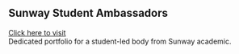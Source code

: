 ## Sunway Student Ambassadors
[Click here to visit](https://eesuhn.github.io/SunwaySSA/) <br>
Dedicated portfolio for a student-led body from Sunway academic.
